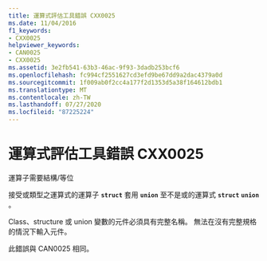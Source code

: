 ```yaml
---
title: 運算式評估工具錯誤 CXX0025
ms.date: 11/04/2016
f1_keywords:
- CXX0025
helpviewer_keywords:
- CAN0025
- CXX0025
ms.assetid: 3e2fb541-63b3-46ac-9f93-3dadb253bcf6
ms.openlocfilehash: fc994cf2551627cd3efd9be67dd9a2dac4379a0d
ms.sourcegitcommit: 1f009ab0f2cc4a177f2d1353d5a38f164612bdb1
ms.translationtype: MT
ms.contentlocale: zh-TW
ms.lasthandoff: 07/27/2020
ms.locfileid: "87225224"
---
```

# <a name="expression-evaluator-error-cxx0025"></a>運算式評估工具錯誤 CXX0025

運算子需要結構/等位

接受或類型之運算式的運算子 **`struct`** 套用 **`union`** 至不是或的運算式 **`struct`** **`union`** 。

Class、structure 或 union 變數的元件必須具有完整名稱。 無法在沒有完整規格的情況下輸入元件。

此錯誤與 CAN0025 相同。
